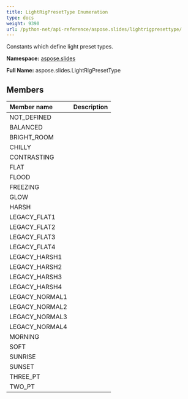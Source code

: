 ```yaml
---
title: LightRigPresetType Enumeration
type: docs
weight: 9390
url: /python-net/api-reference/aspose.slides/lightrigpresettype/
---
```


Constants which define light preset types.

**Namespace:** [aspose.slides](/slides/python-net/api-reference/aspose.slides/)

**Full Name:** aspose.slides.LightRigPresetType



## **Members**
|**Member name**|**Description**|
| :- | :- |
|NOT_DEFINED||
|BALANCED||
|BRIGHT_ROOM||
|CHILLY||
|CONTRASTING||
|FLAT||
|FLOOD||
|FREEZING||
|GLOW||
|HARSH||
|LEGACY_FLAT1||
|LEGACY_FLAT2||
|LEGACY_FLAT3||
|LEGACY_FLAT4||
|LEGACY_HARSH1||
|LEGACY_HARSH2||
|LEGACY_HARSH3||
|LEGACY_HARSH4||
|LEGACY_NORMAL1||
|LEGACY_NORMAL2||
|LEGACY_NORMAL3||
|LEGACY_NORMAL4||
|MORNING||
|SOFT||
|SUNRISE||
|SUNSET||
|THREE_PT||
|TWO_PT||
